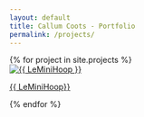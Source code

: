 ```yaml
---
layout: default
title: Callum Coots - Portfolio
permalink: /projects/
---
```


<div class="gallery-container">
<div class="project-gallery">
    {% for project in site.projects %}
      <div class="gallery-item">
        <a href="{{ _projects/1-LeMiniHoop.md | relative_url }}">
          <img src="{{ assets/images/LMH-asset-1 | relative_url }}" alt="{{ LeMiniHoop }}" />
          <p>{{ LeMiniHoop}}</p>
        </a>
      </div>
    {% endfor %}
</div>
</div>


